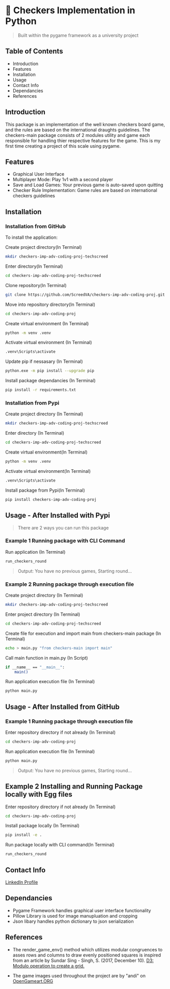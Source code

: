 # 🏁 Checkers Implementation in Python 
> Built within the pygame framework as a university project

## Table of Contents
- Introduction
- Features
- Installation
- Usage
- Contact Info
- Dependancies
- References

## Introduction
This package is an implementation of the well known checkers board game, and the rules are based on the international draughts guidelines. The checkers-main package consists of 2 modules utility and game each responsible for handling thier respective features for the game. This is my first time creating a project of this scale using pygame.

## Features
- Graphical User Interface
- Multiplayer Mode: Play 1v1 with a second player
- Save and Load Games: Your previous game is auto-saved upon quitting 
- Checker Rule Implementation: Game rules are based on international checkers guidelines


## Installation
### Installation from GitHub
To install the application:


Create project directory(In Terminal)
```bash
mkdir checkers-imp-adv-coding-proj-techscreed
```

Enter directory(In Terminal)
```bash
cd checkers-imp-adv-coding-proj-techscreed
```

Clone repository(In Terminal)
```bash
git clone https://github.com/ScreedVA/checkers-imp-adv-coding-proj.git
```

Move into repository directory(In Terminal)
```bash
cd checkers-imp-adv-coding-proj
```

Create virtual environment (In Terminal)
```bash
python -m venv .venv
```

Activate virtual environment (In Terminal)
```bash
.venv\Scripts\activate
```

Update pip if nessasary (In Terminal) 
```bash
python.exe -m pip install --upgrade pip
```

Install package dependancies (In Terminal)
```bash
pip install -r requirements.txt
```

### Installation from Pypi
Create project directory (In Terminal)
```bash
mkdir checkers-imp-adv-coding-proj-techscreed
```

Enter directory (In Terminal)
```bash
cd checkers-imp-adv-coding-proj-techscreed
```

Create virtual environment(In Terminal)
```bash
python -m venv .venv
```

Activate virtual environment(In Terminal)
```bash
.venv\Scripts\activate
```

Install package from Pypi(In Terminal)
```bash
pip install checkers-imp-adv-coding-proj
```

## Usage - After Installed with Pypi
> There are 2 ways you can run this package
### Example 1 Running package with CLI Command
Run application (In Terminal)
```bash
run_checkers_round
```
>  Output:
You have no previous games, Starting round...

### Example 2 Running package through execution file
Create project directory (In Terminal)
```bash
mkdir checkers-imp-adv-coding-proj-techscreed
```

Enter project directory (In Terminal)
```bash
cd checkers-imp-adv-coding-proj-techscreed
```

Create file for execution and import main from checkers-main package (In Terminal)
```bash
echo > main.py "from checkers-main import main"
```

Call main function in main.py (In Script)
```bash
if __name__ == "__main__":
    main()
```

Run application execution file (In Terminal)
```bash
python main.py
```

## Usage - After Installed from GitHub
### Example 1 Running package through execution file
Enter repository directory if not already (In Terminal)
```bash
cd checkers-imp-adv-coding-proj
```

Run application execution file (In Terminal)
```bash
python main.py
```
>  Output:
You have no previous games, Starting round...

## Example 2 Installing and Running Package locally with Egg files
Enter repository directory if not already (In Terminal)
```bash
cd checkers-imp-adv-coding-proj
```
Install package locally (In Terminal)
```bash
pip install -e .
```

Run package locally with CLI command(In Terminal)
```bash
run_checkers_round
```

## Contact Info
[LinkedIn Profile](https://www.linkedin.com/in/christian-damete-yeboa-bb79442a3/)


## Dependancies
- Pygame Framework handles graphical user interface functionality
- Pillow Library is used for image manupluation and cropping
- Json libary handles python dictionary to json serialization


## References
- The render_game_env() method which utilizes modular congruences to asses rows and columns to draw evenly positioned squares is inspired from an article by Sundar Sing - Singh, S. (2017, December 10). [D3: Modulo operation to create a grid.](https://medium.com/@eesur/d3-modulo-operation-to-create-a-grid-f47101831a ) 

- The game images used throughout the project are by "andi" on [OpenGameart.ORG](https://opengameart.org/content/checkers) 


